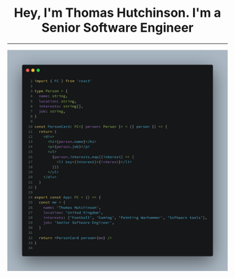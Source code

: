 <h1 align="center">Hey, I'm Thomas Hutchinson. I'm a Senior Software Engineer</h1>

   
<hr />


<img src="./carbon.png" alt="Profile Image" />
